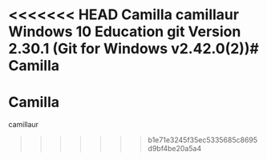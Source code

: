 <<<<<<< HEAD
Camilla
camillaur
Windows 10 Education
git Version 2.30.1 (Git for Windows v2.42.0(2))# Camilla
=======
# Camilla
camillaur
>>>>>>> b1e71e3245f35ec5335685c8695d9bf4be20a5a4

